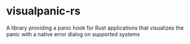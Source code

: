 # visualpanic-rs
A library providing a panic hook for Rust applications that visualizes the panic with a native error dialog on supported systems
